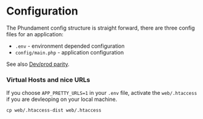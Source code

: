 Configuration
=============

The Phundament config structure is straight forward, there are three config files for an application:

 - `.env` - environment depended configuration
 - `config/main.php` - application configuration

See also [Dev/prod parity](http://12factor.net/dev-prod-parity).

### Virtual Hosts and nice URLs
 
If you choose `APP_PRETTY_URLS=1` in your `.env` file, activate the `web/.htaccess` if you are devleoping on your local machine.

```
cp web/.htaccess-dist web/.htaccess
```
